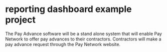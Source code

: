 # reporting dashboard example project


<!-- PayAdvanceDev - -->

The Pay Advance software will be a stand alone system that will enable Pay Network to offer pay advances to their contractors. Contractors will make a pay advance request through the Pay Network website. 




